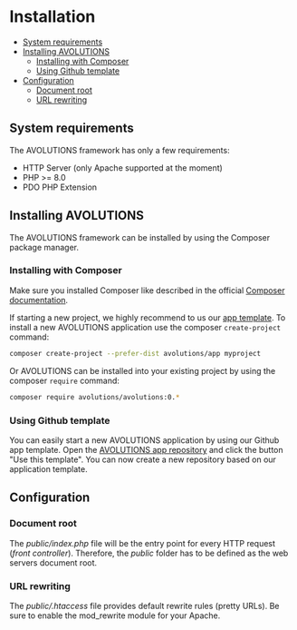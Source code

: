 # Installation

* [System requirements](#system-requirements)
* [Installing AVOLUTIONS](#installing-avolutions)
  * [Installing with Composer](#installing-with-composer)
  * [Using Github template](#using-github-template)
* [Configuration](#configuration)
  * [Document root](#document-root)
  * [URL rewriting](#url-rewriting)

## System requirements

The AVOLUTIONS framework has only a few requirements:
* HTTP Server (only Apache supported at the moment)
* PHP >= 8.0
* PDO PHP Extension

## Installing AVOLUTIONS

The AVOLUTIONS framework can be installed by using the Composer package manager.

### Installing with Composer

Make sure you installed Composer like described in the official [Composer documentation](https://getcomposer.org/).

If starting a new project, we highly recommend to us our [app template](https://github.com/avolutions/app).
To install a new AVOLUTIONS application use the composer `create-project` command:
```bash
composer create-project --prefer-dist avolutions/app myproject
```

Or AVOLUTIONS can be installed into your existing project by using the composer `require` command:
```bash
composer require avolutions/avolutions:0.*
```

### Using Github template

You can easily start a new AVOLUTIONS application by using our Github app template.
Open the [AVOLUTIONS app repository](https://github.com/avolutions/app) and click the button "Use this template".
You can now create a new repository based on our application template.

## Configuration
### Document root

The *public/index.php* file will be the entry point for every HTTP request (*front controller*).
Therefore, the *public* folder has to be defined as the web servers document root.

### URL rewriting

The *public/.htaccess* file provides default rewrite rules (pretty URLs). Be sure to enable the mod_rewrite module for your Apache.
